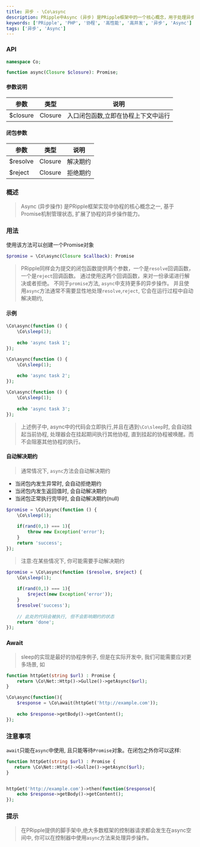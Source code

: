 ```yaml
---
title: 异步 - \Co\async
description: PRipple中Async (异步) 是PRipple框架中的一个核心概念，用于处理异步操作。Async对象代表一个异步操作的最终完成或失败，以及其结果值。
keywords: ['PRipple', 'PHP', '协程', '高性能', '高并发', '异步', 'Async']
tags: ['异步', 'Async']
---
```


### API

```php
namespace Co;

function async(Closure $closure): Promise;
```

#### 参数说明

| 参数       | 类型      | 说明                 |
|----------|---------|--------------------|
| $closure | Closure | 入口闭包函数,立即在协程上下文中运行 |

#### 闭包参数

| 参数       | 类型      | 说明   |
|----------|---------|------|
| $resolve | Closure | 解决期约 |
| $reject  | Closure | 拒绝期约 |

### 概述

> Async (异步操作) 是PRipple框架实现中协程的核心概念之一, 基于Promise机制管理状态, 扩展了协程的异步操作能力。

### 用法

使用该方法可以创建一个Promise对象

```php
$promise = \Co\async(Closure $callback): Promise
```

> PRipple同样会为提交的闭包函数提供两个参数，一个是`resolve`回调函数，一个是`reject`回调函数。
> 通过使用这两个回调函数，来对一份承诺进行解决或者拒绝。 不同于`promise`方法, `async`中支持更多的异步操作。
> 并且使用`async`方法通常不需要显性地处理`resolve`,`reject`, 它会在运行过程中自动解决期约,

#### 示例

```php
\Co\async(function () {
    \Co\sleep(1);
    
    echo 'async task 1';
});

\Co\async(function () {
    \Co\sleep(1);
    
    echo 'async task 2';
});

\Co\async(function () {
    \Co\sleep(1);
    
    echo 'async task 3';
});
```

> 上述例子中, async中的代码会立即执行,并且在遇到`\Co\sleep`时, 会自动挂起当前协程, 处理器会在挂起期间执行其他协程,
> 直到挂起的协程被唤醒。而不会阻塞其他协程的执行。

#### 自动解决期约

> 通常情况下, `async`方法会自动解决期约

- 当闭包内发生异常时, 会自动拒绝期约
- 当闭包内发生返回值时, 会自动解决期约
- 当闭包正常执行完毕时, 会自动解决期约(null)

```php
$promise = \Co\async(function () {
    \Co\sleep(1);
    
    if(rand(0,1) === 1){
        throw new Exception('error');
    }
    return 'success';
});
```

> 注意:在某些情况下, 你可能需要手动解决期约

```php
$promise = \Co\async(function ($resolve, $reject) {
    \Co\sleep(1);
    
    if(rand(0,1) === 1){
        $reject(new Exception('error'));
    }
    $resolve('success');
    
    // 此处的代码会被执行, 但不会影响期约的状态
    return 'done';
});
```

### Await

> sleep的实现是最好的协程序例子, 但是在实际开发中, 我们可能需要应对更多场景, 如

```php
function httpGet(string $url) : Promise {
    return \Co\Net::Http()->Gullze()->getAsync($url);
}

\Co\async(function(){
    $response = \Co\await(httpGet('http://example.com'));
    
    echo $response->getBody()->getContent();
});
```

### 注意事项

`await`只能在`async`中使用, 且只能等待`Promise`对象。在闭包之外你可以这样:

```php
function httpGet(string $url) : Promise {
   return \Co\Net::Http()->Gullze()->getAsync($url);
}


httpGet('http://example.com')->then(function($response){
    echo $response->getBody()->getContent();
});
```

### 提示

> 在PRipple提供的脚手架中,绝大多数框架的控制器请求都会发生在async空间中, 你可以在控制器中使用`async`方法来处理异步操作。

